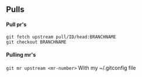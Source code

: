 ## Pulls

#### Pull pr's 
`git fetch upstream pull/ID/head:BRANCHNAME` <br/>
`git checkout BRANCHNAME`

#### Pulling mr's
`git mr upstream <mr-number>` With my ~/.gitconfig file <br/>
